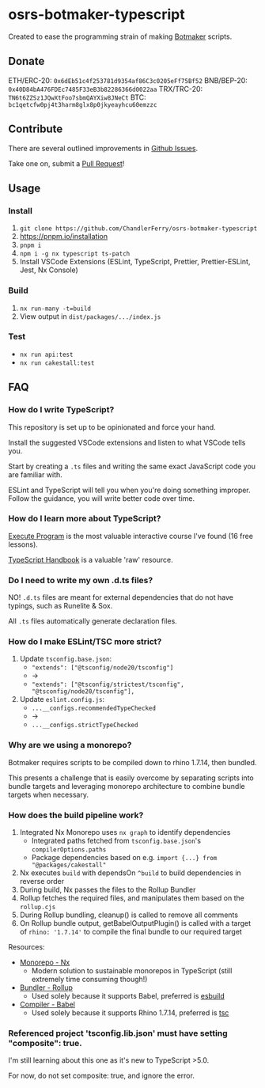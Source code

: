 # osrs-botmaker-typescript

Created to ease the programming strain of making [Botmaker](https://theplug.runelite.plus) scripts.

## Donate
ETH/ERC-20: `0x6dEb51c4f253781d9354af86C3c0205eFf75Bf52`
BNB/BEP-20: `0x40D84bA476FDEc7485F33eB3b82286366d0022aa`
TRX/TRC-20: `TN6t6ZZSz1JQwXtFoo7sbmQAYXiw8JNeCt`
BTC: `bc1qetcfw0pj4t3harm8glx8p0jkyeayhcu60emzzc`

## Contribute
There are several outlined improvements in [Github Issues](https://github.com/ChandlerFerry/osrs-botmaker-typescript/issues).

Take one on, submit a [Pull Request](https://docs.github.com/en/pull-requests/collaborating-with-pull-requests/proposing-changes-to-your-work-with-pull-requests/creating-a-pull-request)!

## Usage
### Install
1. `git clone https://github.com/ChandlerFerry/osrs-botmaker-typescript`
2. https://pnpm.io/installation
3. `pnpm i`
4. `npm i -g nx typescript ts-patch`
5. Install VSCode Extensions (ESLint, TypeScript, Prettier, Prettier-ESLint, Jest, Nx Console)

### Build
1. `nx run-many -t=build`
2. View output in `dist/packages/.../index.js`

### Test
- `nx run api:test`
- `nx run cakestall:test`

## FAQ

### How do I write TypeScript?
This repository is set up to be opinionated and force your hand.

Install the suggested VSCode extensions and listen to what VSCode tells you.

Start by creating a `.ts` files and writing the same exact JavaScript code you are familiar with.

ESLint and TypeScript will tell you when you're doing something improper. Follow the guidance, you will write better code over time.


### How do I learn more about TypeScript?
[Execute Program](https://www.executeprogram.com/courses/typescript) is the most valuable interactive course I've found (16 free lessons).

[TypeScript Handbook](https://www.typescriptlang.org/docs/handbook/) is a valuable 'raw' resource.

### Do I need to write my own .d.ts files?
NO! `.d.ts` files are meant for external dependencies that do not have typings, such as Runelite & Sox.

All `.ts` files automatically generate declaration files.

### How do I make ESLint/TSC more strict?
1. Update `tsconfig.base.json`:
    - ```"extends": ["@tsconfig/node20/tsconfig"]```
    - ->
    - ```"extends": ["@tsconfig/strictest/tsconfig", "@tsconfig/node20/tsconfig"],```
2. Update `eslint.config.js`:
    - ```...__configs.recommendedTypeChecked```
    - ->
    - ```...__configs.strictTypeChecked```

### Why are we using a monorepo?
Botmaker requires scripts to be compiled down to rhino 1.7.14, then bundled.

This presents a challenge that is easily overcome by separating scripts into bundle targets and leveraging monorepo architecture to combine bundle targets when necessary.

### How does the build pipeline work?
1. Integrated Nx Monorepo uses `nx graph` to identify dependencies
    - Integrated paths fetched from `tsconfig.base.json`'s `compilerOptions.paths`
    - Package dependencies based on e.g. `import {...} from "@packages/cakestall"`
2. Nx executes `build` with dependsOn `^build` to build dependencies in reverse order
3. During build, Nx passes the files to the Rollup Bundler
4. Rollup fetches the required files, and manipulates them based on the `rollup.cjs`
5. During Rollup bundling, cleanup() is called to remove all comments
6. On Rollup bundle output, getBabelOutputPlugin() is called with a target of `rhino: '1.7.14'` to compile the final bundle to our required target

Resources:
- [Monorepo - Nx](https://nx.dev/)
    - Modern solution to sustainable monorepos in TypeScript (still extremely time consuming though!)
- [Bundler - Rollup](https://rollupjs.org/)
    - Used solely because it supports Babel, preferred is [esbuild](https://esbuild.github.io/)
- [Compiler - Babel](https://babeljs.io/)
    - Used solely because it supports Rhino 1.7.14, preferred is [tsc](https://www.typescriptlang.org/docs/handbook/compiler-options.html)

### Referenced project 'tsconfig.lib.json' must have setting "composite": true.
I'm still learning about this one as it's new to TypeScript >5.0.

For now, do not set composite: true, and ignore the error.